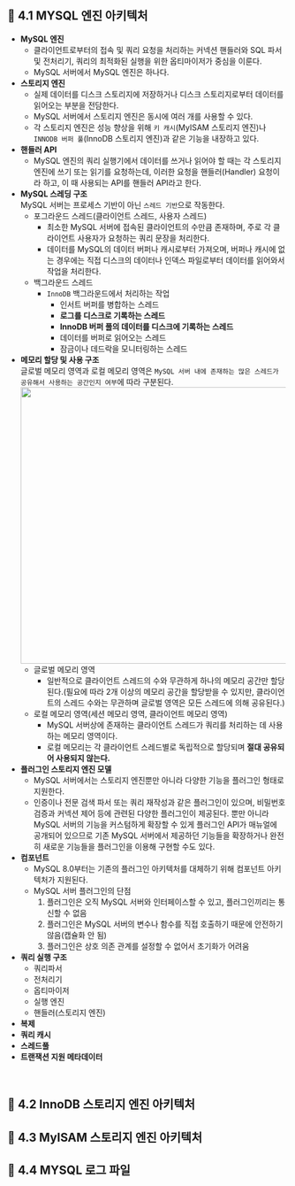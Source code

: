 ## 🦅 4.1 MYSQL 엔진 아키텍처
* **MySQL 엔진**
  * 클라이언트로부터의 접속 및 쿼리 요청을 처리하는 커넥션 핸들러와 SQL 파서 및 전처리기, 쿼리의 최적화된 실행을 위한 옵티마이저가 중심을 이룬다.
  * MySQL 서버에서 MySQL 엔진은 하나다.
* **스토리지 엔진**
  * 실제 데이터를 디스크 스토리지에 저장하거나 디스크 스토리지로부터 데이터를 읽어오는 부분을 전담한다.
  * MySQL 서버에서 스토리지 엔진은 동시에 여러 개를 사용할 수 있다.
  * 각 스토리지 엔진은 성능 향상을 위해 `키 캐시`(MyISAM 스토리지 엔진)나 `INNODB 버퍼 풀`(InnoDB 스토리지 엔진)과 같은 기능을 내장하고 있다.
* **핸들러 API**
  * MySQL 엔진의 쿼리 실행기에서 데이터를 쓰거나 읽어야 할 때는 각 스토리지 엔진에 쓰기 또는 읽기를 요청하는데, 이러한 요청을 핸들러(Handler) 요청이라 하고, 이 때 사용되는 API를 핸들러 API라고 한다.
* **MySQL 스레딩 구조**   
  MySQL 서버는 프로세스 기반이 아닌 `스레드 기반`으로 작동한다.
  * 포그라운드 스레드(클라이언트 스레드, 사용자 스레드)
    * 최소한 MySQL 서버에 접속된 클라이언트의 수만큼 존재하며, 주로 각 클라이언트 사용자가 요청하는 쿼리 문장을 처리한다.
    * 데이터를 MySQL의 데이터 버퍼나 캐시로부터 가져오며, 버퍼나 캐시에 없는 경우에는 직접 디스크의 데이터나 인덱스 파일로부터 데이터를 읽어와서 작업을 처리한다.
  * 백그라운드 스레드
    * `InnoDB` 백그라운드에서 처리하는 작업
      * 인서트 버퍼를 병합하는 스레드
      * **로그를 디스크로 기록하는 스레드**
      * **InnoDB 버퍼 풀의 데이터를 디스크에 기록하는 스레드**
      * 데이터를 버퍼로 읽어오는 스레드
      * 잠금이나 데드락을 모니터링하는 스레드
* **메모리 할당 및 사용 구조**   
  글로벌 메모리 영역과 로컬 메모리 영역은 `MySQL 서버 내에 존재하는 많은 스레드가 공유해서 사용하는 공간인지 여부`에 따라 구분된다.   
  <img src="https://github.com/user-attachments/assets/c37c9e94-52da-494b-b931-5c90f0860e02" width="500"/>
  * 글로벌 메모리 영역
    * 일반적으로 클라이언트 스레드의 수와 무관하게 하나의 메모리 공간만 할당된다.(필요에 따라 2개 이상의 메모리 공간을 할당받을 수 있지만, 클라이언트의 스레드 수와는 무관하며 글로벌 영역은 모든 스레드에 의해 공유된다.)
  * 로컬 메모리 영역(세션 메모리 영역, 클라이언트 메모리 영역)
    * MySQL 서버상에 존재하는 클라이언트 스레드가 쿼리를 처리하는 데 사용하는 메모리 영역이다.
    * 로컬 메모리는 각 클라이언트 스레드별로 독립적으로 할당되며 **절대 공유되어 사용되지 않는다.**
* **플러그인 스토리지 엔진 모델**
  * MySQL 서버에서는 스토리지 엔진뿐만 아니라 다양한 기능을 플러그인 형태로 지원한다.
  * 인증이나 전문 검색 파서 또는 쿼리 재작성과 같은 플러그인이 있으며, 비밀번호 검증과 커넥션 제어 등에 관련된 다양한 플러그인이 제공된다. 뿐만 아니라 MySQL 서버의 기능을 커스텀하게 확장할 수 있게 플러그인 API가 매뉴얼에 공개되어 있으므로 기존 MySQL 서버에서 제공하던 기능들을 확장하거나 완전히 새로운 기능들을 플러그인을 이용해 구현할 수도 있다.
* **컴포넌트**
  * MySQL 8.0부터는 기존의 플러그인 아키텍처를 대체하기 위해 컴포넌트 아키텍처가 지원된다.
  * MySQL 서버 플러그인의 단점
    1. 플러그인은 오직 MySQL 서버와 인터페이스할 수 있고, 플러그인끼리는 통신할 수 없음
    2. 플러그인은 MySQL 서버의 변수나 함수를 직접 호출하기 때문에 안전하기 않음(캡슐화 안 됨)
    3. 플러그인은 상호 의존 관계를 설정할 수 없어서 초기화가 어려움
* **쿼리 실행 구조**
  * 쿼리파서
  * 전처리기
  * 옵티마이저
  * 실행 엔진
  * 핸들러(스토리지 엔진)
* **복제**
* **쿼리 캐시**
* **스레드풀**
* **트랜잭션 지원 메타데이터**
</br>

## 🦅 4.2 InnoDB 스토리지 엔진 아키텍처

## 🦅 4.3 MyISAM 스토리지 엔진 아키텍처

## 🦅 4.4 MYSQL 로그 파일
